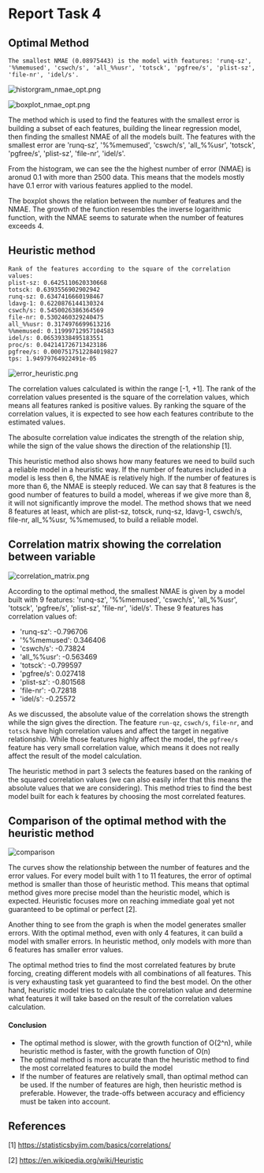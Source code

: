 # Report Task 4

## Optimal Method

```
The smallest NMAE (0.08975443) is the model with features: 'runq-sz', '%%memused', 'cswch/s', 'all_%%usr', 'totsck', 'pgfree/s', 'plist-sz', 'file-nr', 'idel/s'.
```

![historgram_nmae_opt.png](historgram_nmae_opt.png)

![boxplot_nmae_opt.png](boxplot_nmae_opt.png)

The method which is used to find the features with the smallest error is building a subset of each features, building the linear regression model, then finding the smallest NMAE of all the models built. The features with the smallest error are 'runq-sz', '%%memused', 'cswch/s', 'all_%%usr', 'totsck', 'pgfree/s', 'plist-sz', 'file-nr', 'idel/s'.

From the histogram, we can see the the highest number of error (NMAE) is aronud 0.1 with more than 2500 data. This means that the models mostly have 0.1 error with various features applied to the model.

The boxplot shows the relation between the number of features and the NMAE. The growth of the function resembles the inverse logarithmic function, with the NMAE seems to saturate when the number of features exceeds 4.

## Heuristic method

```
Rank of the features according to the square of the correlation values:
plist-sz: 0.6425110620330668
totsck: 0.6393556902902942
runq-sz: 0.6347416660198467
ldavg-1: 0.6220876144130324
cswch/s: 0.5450026386364569
file-nr: 0.5302460329240475
all_%%usr: 0.3174976699613216
%%memused: 0.11999712957104583
idel/s: 0.06539338495183551
proc/s: 0.042141726713423186
pgfree/s: 0.0007517512284019827
tps: 1.94979764922491e-05
```

![error_heuristic.png](error_heuristic.png)

The correlation values calculated is within the range [-1, +1]. The rank of the correlation values presented is the square of the correlation values, which means all features ranked is positive values. By ranking the square of the correlation values, it is expected to see how each features contribute to the estimated values.

The abosulte correlation value indicates the strength of the relation ship, while the sign of the value shows the direction of the relationship [1].

This heuristic method also shows how many features we need to build such a reliable model in a heuristic way. If the number of features included in a model is less then 6, the NMAE is relatively high. If the number of features is more than 6, the NMAE is steeply reduced. We can say that 8 features is the good number of features to build a model, whereas if we give more than 8, it will not significantly improve the model. The method shows that we need 8 features at least, which are plist-sz, totsck, runq-sz, ldavg-1, cswch/s, file-nr, all_%%usr, %%memused, to build a reliable model.

## Correlation matrix showing the correlation between variable

![correlation_matrix.png](correlation_matrix.png)

According to the optimal method, the smallest NMAE is given by a model built with 9 features: 'runq-sz', '%%memused', 'cswch/s', 'all_%%usr', 'totsck', 'pgfree/s', 'plist-sz', 'file-nr', 'idel/s'. These 9 features has correlation values of:

- 'runq-sz': -0.796706
- '%%memused': 0.346406
- 'cswch/s': -0.73824
- 'all_%%usr': -0.563469
- 'totsck': -0.799597
- 'pgfree/s': 0.027418
- 'plist-sz': -0.801568
- 'file-nr': -0.72818
- 'idel/s': -0.25572

As we discussed, the absolute value of the correlation shows the strength while the sign gives the direction. The feature `run-qz`, `cswch/s`, `file-nr`, and `totsck` have high correlation values and affect the target in negative relationship. While those features highly affect the model, the `pgfree/s` feature has very small correlation value, which means it does not really affect the result of the model calculation.

The heuristic method in part 3 selects the features based on the ranking of the squared correlation values (we can also easily infer that this means the absolute values that we are considering). This method tries to find the best model built for each k features by choosing the most correlated features.

## Comparison of the optimal method with the heuristic method

![comparison](comparison.png)

The curves show the relationship between the number of features and the error values. For every model built with 1 to 11 features, the error of optimal method is smaller than those of heuristic method. This means that optimal method gives more precise model than the heuristic model, which is expected. Heuristic focuses more on reaching immediate goal yet not guaranteed to be optimal or perfect [2].

Another thing to see from the graph is when the model generates smaller errors. With the optimal method, even with only 4 features, it can build a model with smaller errors. In heuristic method, only models with more than 6 features has smaller error values.

The optimal method tries to find the most correlated features by brute forcing, creating different models with all combinations of all features. This is very exhausting task yet guaranteed to find the best model. On the other hand, heuristic model tries to calculate the correlation value and determine what features it will take based on the result of the correlation values calculation.

#### Conclusion

- The optimal method is slower, with the growth function of O(2^n), while heuristic method is faster, with the growth function of O(n)
- The optimal method is more accurate than the heuristic method to find the most correlated features to build the model
- If the number of features are relatively small, than optimal method can be used. If the number of features are high, then heuristic method is preferable. However, the trade-offs between accuracy and efficiency must be taken into account.

## References

[1] https://statisticsbyjim.com/basics/correlations/

[2] https://en.wikipedia.org/wiki/Heuristic